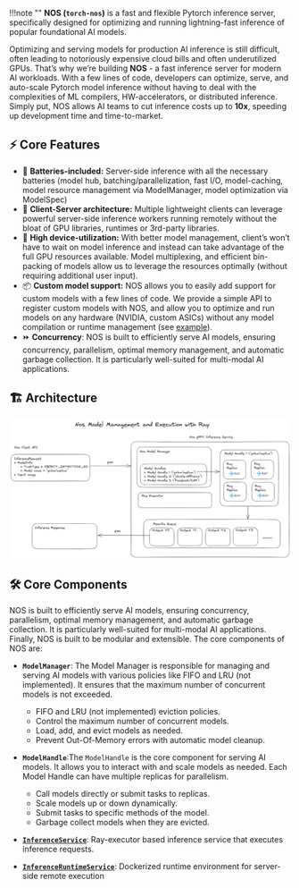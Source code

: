 !!!note ""
    **NOS (`torch-nos`)** is a fast and flexible Pytorch inference server, specifically designed for optimizing and running lightning-fast inference of popular foundational AI models.

Optimizing and serving models for production AI inference is still difficult, often leading to notoriously expensive cloud bills and often underutilized GPUs. That’s why we’re building **NOS** - a fast inference server for modern AI workloads. With a few lines of code, developers can optimize, serve, and auto-scale Pytorch model inference without having to deal with the complexities of ML compilers, HW-accelerators, or distributed inference. Simply put, NOS allows AI teams to cut inference costs up to **10x**, speeding up development time and time-to-market.

## ⚡️ Core Features

 - 🔋 **Batteries-included:** Server-side inference with all the necessary batteries (model hub, batching/parallelization, fast I/O, model-caching, model resource management via ModelManager, model optimization via ModelSpec)
 - 📡 **Client-Server architecture:** Multiple lightweight clients can leverage powerful server-side inference workers running remotely without the bloat of GPU libraries, runtimes or 3rd-party libraries.
 - 💪 **High device-utilization:**  With better model management, client’s won’t have to wait on model inference and instead can take advantage of the full GPU resources available. Model multiplexing, and efficient bin-packing of models allow us to leverage the resources optimally (without requiring additional user input).
 - 📦 **Custom model support:** NOS allows you to easily add support for custom models with a few lines of code. We provide a simple API to register custom models with NOS, and allow you to optimize and run models on any hardware (NVIDIA, custom ASICs) without any model compilation or runtime management (see [example](../guides/running-custom-models.md)).
 - ⏩ **Concurrency**: NOS is built to efficiently serve AI models, ensuring concurrency, parallelism, optimal memory management, and automatic garbage collection. It is particularly well-suited for multi-modal AI applications.

## 🏗️ Architecture

![NOS Architecture](./assets/arch-client-server.png)

## 🛠️ Core Components

NOS is built to efficiently serve AI models, ensuring concurrency, parallelism, optimal memory management, and automatic garbage collection. It is particularly well-suited for multi-modal AI applications. Finally, NOS is built to be modular and extensible. The core components of NOS are:

- **`ModelManager`**: The Model Manager is responsible for managing and serving AI models with various policies like FIFO and LRU (not implemented). It ensures that the maximum number of concurrent models is not exceeded.
    - FIFO and LRU (not implemented) eviction policies.
    - Control the maximum number of concurrent models.
    - Load, add, and evict models as needed.
    - Prevent Out-Of-Memory errors with automatic model cleanup.
- **`ModelHandle`**:The `ModelHandle` is the core component for serving AI models. It allows you to interact with and scale models as needed. Each Model Handle can have multiple replicas for parallelism.
    - Call models directly or submit tasks to replicas.
    - Scale models up or down dynamically.
    - Submit tasks to specific methods of the model.
    - Garbage collect models when they are evicted.

- [**`InferenceService`**](../api/server.md#inferenceservice): Ray-executor based inference service that executes inference requests.

- [**`InferenceRuntimeService`**](../api/server.md#inferenceserviceruntime): Dockerized runtime environment for server-side remote execution
